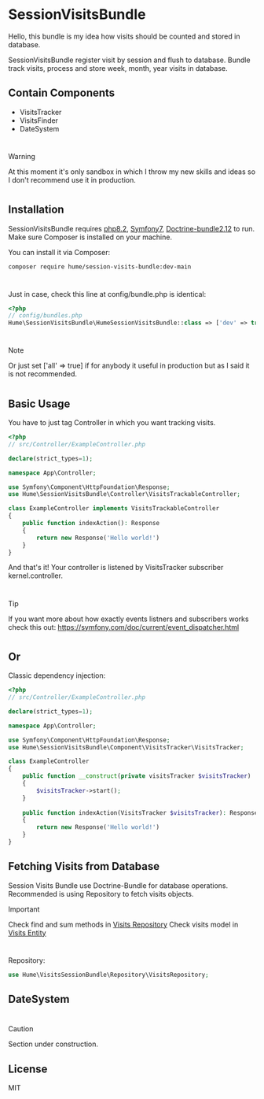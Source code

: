 # SessionVisitsBundle

Hello, this bundle is my idea how visits should be counted and stored in database.

SessionVisitsBundle register visit by session and flush to database.
Bundle track visits, process and store week, month, year visits in database.

## Contain Components
- VisitsTracker
- VisitsFinder
- DateSystem

#
#
> [!WARNING]
> At this moment it's only sandbox in which I throw my new skills and ideas so I don't recommend use it in production.

#
#

## Installation

SessionVisitsBundle requires [php8.2](https://www.php.net/), [Symfony7](https://www.symfony.com/), [Doctrine-bundle2.12](https://www.php.net/) to run.
Make sure Composer is installed on your machine.

You can install it via Composer:
``` sh
composer require hume/session-visits-bundle:dev-main
```
#
#
Just in case, check this line at config/bundle.php is identical:
``` php
<?php
// config/bundles.php
Hume\SessionVisitsBundle\HumeSessionVisitsBundle::class => ['dev' => true, 'test' => true],
```
#
> [!NOTE]
> Or just set ['all' => true] if for anybody it useful in production but as I said it is not recommended.
#
#

## Basic Usage
You have to just tag Controller in which you want tracking visits.
``` php
<?php
// src/Controller/ExampleController.php

declare(strict_types=1);

namespace App\Controller;

use Symfony\Component\HttpFoundation\Response;
use Hume\SessionVisitsBundle\Controller\VisitsTrackableController;

class ExampleController implements VisitsTrackableController
{
    public function indexAction(): Response
    {
        return new Response('Hello world!')
    }
}
```

And that's it! Your controller is listened by VisitsTracker subscriber kernel.controller.
#
#
> [!TIP]
> If you want more about how exactly events listners and subscribers works check this out:
> https://symfony.com/doc/current/event_dispatcher.html
#
#

## Or
Classic dependency injection:
``` php
<?php
// src/Controller/ExampleController.php

declare(strict_types=1);

namespace App\Controller;

use Symfony\Component\HttpFoundation\Response;
use Hume\SessionVisitsBundle\Component\VisitsTracker\VisitsTracker;

class ExampleController
{
    public function __construct(private visitsTracker $visitsTracker)
    {
        $visitsTracker->start();
    }
    
    public function indexAction(VisitsTracker $visitsTracker): Response
    {
        return new Response('Hello world!')
    }
}
```

## Fetching Visits from Database

Session Visits Bundle use Doctrine-Bundle for database operations.
Recommended is using Repository to fetch visits objects.

> [!IMPORTANT]
> Check find and sum methods in [Visits Repository](src/Repository/VisitsRepositry.php)
> Check visits model in [Visits Entity](src/Entity/Visits.php)
#
#

Repository:
``` php
use Hume\VisitsSessionBundle\Repository\VisitsRepository;
```

## DateSystem
#
> [!CAUTION]
> Section under construction.


## License

MIT
